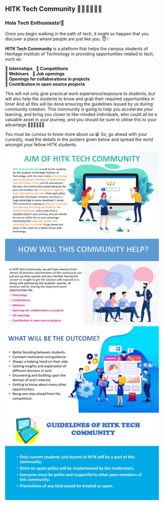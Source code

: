 ## HITK Tech Community 👩🏻‍💻👨🏻‍💻

### **Hola Tech Enthusiasts!🤩**

Once you begin walking in the path of tech, it might so happen that you discover a place where people are just like you. 😇✨

**HITK Tech Community** is a platform that helps the campus students of Heritage Institute of Technology in providing opportunities related to tech, such as:

**🔹 Internships** &nbsp;
**🔹 Competitions** <br />
**🔹 Webinars** &nbsp;
**🔹 Job openings** <br />
**🔹 Openings for collaborations in projects** <br />
**🔹 Contribution in open source projects**

This will not only give practical work experience/exposure to students, but will also help the students to know and grab their required opportunities in time! And all this will be done ensuring the guidelines issued by us during community creation. This community is going to help you accelerate your learning, and bring you closer to like-minded individuals, who could all be a valuable asset in your journey, and you should be sure to utilise this to your advantage.👩🏻‍💻👨🏻‍💻

You must be curious to know more about us.😀 So, go ahead with your curiosity, read the details in the posters given below and spread the word amongst your fellow HITK students.

<kbd><img src="assets/HTC1_0000001.jpg"></kbd>
<kbd><img src="assets/HTC1_0000002.jpg"></kbd>
<kbd><img src="assets/HTC1_0000003.jpg"></kbd> 
<kbd><img src="assets/HTC1_0000004.jpg"></kbd>
